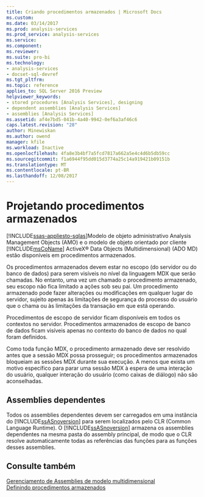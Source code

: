 ```yaml
---
title: Criando procedimentos armazenados | Microsoft Docs
ms.custom: 
ms.date: 03/14/2017
ms.prod: analysis-services
ms.prod_service: analysis-services
ms.service: 
ms.component: 
ms.reviewer: 
ms.suite: pro-bi
ms.technology:
- analysis-services
- docset-sql-devref
ms.tgt_pltfrm: 
ms.topic: reference
applies_to: SQL Server 2016 Preview
helpviewer_keywords:
- stored procedures [Analysis Services], designing
- dependent assemblies [Analysis Services]
- assemblies [Analysis Services]
ms.assetid: af4e7bd5-041b-4a40-9942-0ef6a3af46c6
caps.latest.revision: "28"
author: Minewiskan
ms.author: owend
manager: kfile
ms.workload: Inactive
ms.openlocfilehash: 4fa8e3b4bf7a5fcd7817a662a5e4c4d6b5db59cc
ms.sourcegitcommit: f1a6944f95dd015d3774a25c14a919421b09151b
ms.translationtype: MT
ms.contentlocale: pt-BR
ms.lasthandoff: 12/08/2017
---
```

# <a name="designing-stored-procedures"></a>Projetando procedimentos armazenados
[!INCLUDE[ssas-appliesto-sqlas](../../includes/ssas-appliesto-sqlas.md)]Modelo de objeto administrativo Analysis Management Objects (AMO) e o modelo de objeto orientado por cliente [!INCLUDE[msCoName](../../includes/msconame-md.md)] ActiveX® Data Objects (Multidimensional) (ADO MD) estão disponíveis em procedimentos armazenados.  
  
 Os procedimentos armazenados devem estar no escopo (do servidor ou do banco de dados) para serem visíveis no nível da linguagem MDX que serão chamadas. No entanto, uma vez um chamado o procedimento armazenado, seu escopo não fica limitado a ações sob seu pai. Um procedimento armazenado pode fazer alterações ou modificações em qualquer lugar do servidor, sujeito apenas às limitações de segurança do processo do usuário que o chama ou às limitações da transação em que está operando.  
  
 Procedimentos de escopo de servidor ficam disponíveis em todos os contextos no servidor. Procedimentos armazenados de escopo de banco de dados ficam visíveis apenas no contexto do banco de dados no qual foram definidos.  
  
 Como toda função MDX, o procedimento armazenado deve ser resolvido antes que a sessão MDX possa prosseguir; os procedimentos armazenados bloqueiam as sessões MDX durante sua execução. A menos que exista um motivo específico para parar uma sessão MDX à espera de uma interação do usuário, qualquer interação do usuário (como caixas de diálogo) não são aconselhadas.  
  
## <a name="dependent-assemblies"></a>Assemblies dependentes  
 Todos os assemblies dependentes devem ser carregados em uma instância do [!INCLUDE[ssASnoversion](../../includes/ssasnoversion-md.md)] para serem localizados pelo CLR (Common Language Runtime). O [!INCLUDE[ssASnoversion](../../includes/ssasnoversion-md.md)] armazena os assemblies dependentes na mesma pasta do assembly principal, de modo que o CLR resolve automaticamente todas as referências das funções para as funções desses assemblies.  
  
## <a name="see-also"></a>Consulte também  
 [Gerenciamento de Assemblies de modelo multidimensional](../../analysis-services/multidimensional-models/multidimensional-model-assemblies-management.md)   
 [Definindo procedimentos armazenados](../../analysis-services/multidimensional-models-extending-olap-stored-procedures/defining-stored-procedures.md)  
  
  
